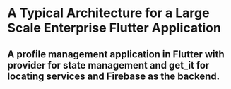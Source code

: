 # A Typical Architecture for a Large Scale Enterprise Flutter Application

## A profile management application in Flutter with provider for state management and get_it for locating services and Firebase as the backend.
